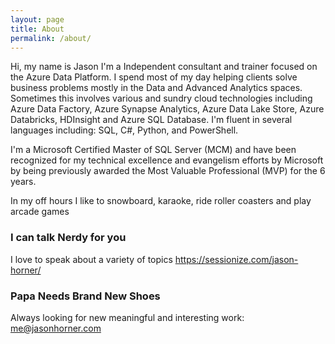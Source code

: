 ```yaml
---
layout: page
title: About
permalink: /about/
---
```


Hi, my name is Jason I'm a Independent consultant and trainer focused on the Azure Data Platform. I spend most of my day helping clients solve business problems mostly in the Data and Advanced Analytics spaces. Sometimes this involves various and sundry cloud technologies including Azure Data Factory, Azure Synapse Analytics, Azure Data Lake Store, Azure Databricks, HDInsight and Azure SQL Database. I'm fluent in several languages including: SQL, C#, Python, and PowerShell.

I'm a Microsoft Certified Master of SQL Server (MCM) and have been recognized for my technical excellence and evangelism efforts by Microsoft by being previously awarded the Most Valuable Professional (MVP) for the 6 years.

In my off hours I like to snowboard, karaoke, ride roller coasters and play arcade games

### I can talk Nerdy for you
I love to speak about a variety of topics 
https://sessionize.com/jason-horner/


### Papa Needs Brand New Shoes
Always looking for new meaningful and interesting work: 
[me@jasonhorner.com](mailto:me@jasonhorner.com)
